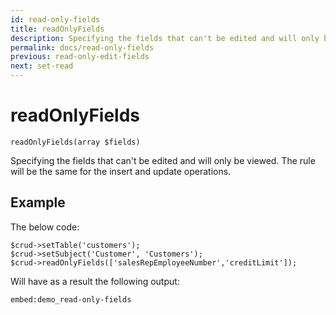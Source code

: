 ```yaml
---
id: read-only-fields
title: readOnlyFields
description: Specifying the fields that can't be edited and will only be viewed. 
permalink: docs/read-only-fields
previous: read-only-edit-fields
next: set-read
---
```


# readOnlyFields

<pre><code class="language-php">readOnlyFields(array $fields)</code></pre>
Specifying the fields that can't be edited and will only be viewed. The rule will be the same for the insert and update operations. 

## Example

The below code:
<pre><code class="language-php">$crud->setTable('customers');
$crud->setSubject('Customer', 'Customers');
$crud->readOnlyFields(['salesRepEmployeeNumber','creditLimit']);</code></pre>

Will have as a result the following output:

`embed:demo_read-only-fields`